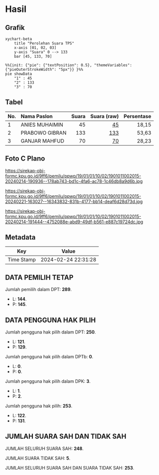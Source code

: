 # Hasil

## Grafik

```mermaid
xychart-beta
    title "Perolehan Suara TPS"
    x-axis [01, 02, 03]
    y-axis "Suara" 0 --> 133
    bar [45, 133, 70]
```

```mermaid
%%{init: {"pie": {"textPosition": 0.5}, "themeVariables": {"pieOuterStrokeWidth": "5px"}} }%%
pie showData
    "1" : 45
    "2" : 133
    "3" : 70
```

## Tabel

| No. | Nama Paslon    | Suara | Suara (raw) | Persentase |
|:--- |:-------------- | -----:| -----------:| ----------:|
| 1   | ANIES MUHAIMIN | 45    | [45][p-1]   | 18,15      |
| 2   | PRABOWO GIBRAN | 133   | [133][p-2]  | 53,63      |
| 3   | GANJAR MAHFUD  | 70    | [70][p-3]   | 28,23      |


[p-1]: https://github.com/gigit-pemilu/pemilu-2024-19-kepulauan-bangka-belitung/blob/main/pilpres/hitung-suara/sub/19-kepulauan-bangka-belitung/sub/01-bangka/sub/01-sungailiat/sub/1002-sri-menanti/sub/015-tps/sub/paslon-1.txt
[p-2]: https://github.com/gigit-pemilu/pemilu-2024-19-kepulauan-bangka-belitung/blob/main/pilpres/hitung-suara/sub/19-kepulauan-bangka-belitung/sub/01-bangka/sub/01-sungailiat/sub/1002-sri-menanti/sub/015-tps/sub/paslon-2.txt
[p-3]: https://github.com/gigit-pemilu/pemilu-2024-19-kepulauan-bangka-belitung/blob/main/pilpres/hitung-suara/sub/19-kepulauan-bangka-belitung/sub/01-bangka/sub/01-sungailiat/sub/1002-sri-menanti/sub/015-tps/sub/paslon-3.txt

## Foto C Plano

https://sirekap-obj-formc.kpu.go.id/9ff6/pemilu/ppwp/19/01/01/10/02/1901011002015-20240214-190936--178ab743-bd1c-4fa6-ac78-1c46db8a9d6b.jpg

https://sirekap-obj-formc.kpu.go.id/9ff6/pemilu/ppwp/19/01/01/10/02/1901011002015-20240221-163027--16343832-831b-4177-bb14-deaf6d28d73d.jpg

https://sirekap-obj-formc.kpu.go.id/9ff6/pemilu/ppwp/19/01/01/10/02/1901011002015-20240214-191444--4752088e-abd9-49df-b561-e887c19724dc.jpg


## Metadata

| Key        | Value               |
| ---------- | ------------------- |
| Time Stamp | 2024-02-24 22:31:28 |


## DATA PEMILIH TETAP

Jumlah pemilih dalam DPT: **289**.
 * L: **144**.
 * P: **145**.

## DATA PENGGUNA HAK PILIH

Jumlah pengguna hak pilih dalam DPT: **250**.
 * L: **121**.
 * P: **129**.

Jumlah pengguna hak pilih dalam DPTb: **0**.
 * L: **0**.
 * P: **0**.

Jumlah pengguna hak pilih dalam DPK: **3**.
 * L: **1**.
 * P: **2**.

Jumlah pengguna hak pilih: **253**.
 * L: **122**.
 * P: **131**.

## JUMLAH SUARA SAH DAN TIDAK SAH

JUMLAH SELURUH SUARA SAH: **248**.

JUMLAH SUARA TIDAK SAH: **5**.

JUMLAH SELURUH SUARA SAH DAN SUARA TIDAK SAH: **253**.


